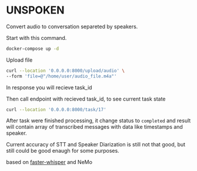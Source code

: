# UNSPOKEN

Convert audio to conversation separeted by speakers.


Start with this command. 
```bash
docker-compose up -d
```


Upload file 
```bash
curl --location '0.0.0.0:8000/upload/audio' \
--form 'file=@"/home/user/audio_file.m4a"'
```
In response you will recieve task_id 

Then call endpoint with recieved task_id, to see current task state 
```bash
curl --location '0.0.0.0:8000/task/17'
```
After task were finished processing, it change status to `completed` and result will contain array of transcribed messages with data like timestamps and speaker. 

Current accuracy of STT and Speaker Diarization is still not that good, but still could be good enaugh for some purposes. 

based on [faster-whisper](https://github.com/guillaumekln/faster-whisper) and NeMo 
